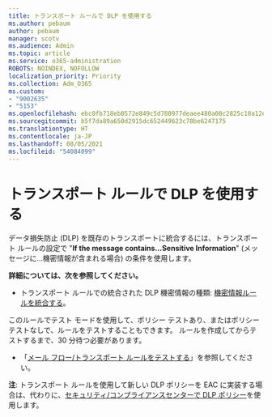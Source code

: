 ```yaml
---
title: トランスポート ルールで DLP を使用する
ms.author: pebaum
author: pebaum
manager: scotv
ms.audience: Admin
ms.topic: article
ms.service: o365-administration
ROBOTS: NOINDEX, NOFOLLOW
localization_priority: Priority
ms.collection: Adm_O365
ms.custom:
- "9002635"
- "5153"
ms.openlocfilehash: ebc0fb718eb0572e849c5d780977deaee480a00c2825c18a12e4d2212342f17a
ms.sourcegitcommit: b5f7da89a650d2915dc652449623c78be6247175
ms.translationtype: HT
ms.contentlocale: ja-JP
ms.lasthandoff: 08/05/2021
ms.locfileid: "54084099"
---
```

# <a name="using-dlp-in-transport-rules"></a>トランスポート ルールで DLP を使用する

データ損失防止 (DLP) を既存のトランスポートに統合するには、トランスポート ルールの設定で "**If the message contains...Sensitive Information**" (メッセージに...機密情報が含まれる場合) の条件を使用します。

**詳細については、次を参照してください。**

- トランスポート ルールでの統合された DLP 機密情報の種類: [機密情報ルールを統合する](https://docs.microsoft.com/exchange/security-and-compliance/data-loss-prevention/integrate-sensitive-information-rules)。

このルールでテスト モードを使用して、ポリシー テストあり、またはポリシー テストなしで、ルールをテストすることもできます。  ルールを作成してからテストするまで、30 分待つ必要があります。

- 「[メール フロー/トランスポート ルールをテストする](https://docs.microsoft.com/exchange/security-and-compliance/mail-flow-rules/test-mail-flow-rules)」を参照してください。

**注**: トランスポート ルールを使用して新しい DLP ポリシーを EAC に実装する場合は、代わりに、[セキュリティ/コンプライアンスセンターで DLP ポリシー](https://docs.microsoft.com/microsoft-365/compliance/data-loss-prevention-policies?view=o365-worldwide)を使用します。
